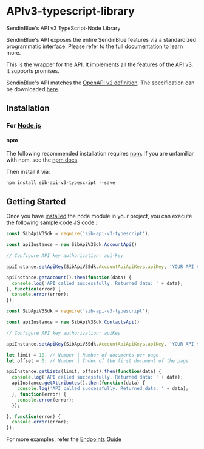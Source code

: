 # APIv3-typescript-library
SendinBlue's API v3 TypeScript-Node Library

SendinBlue's API exposes the entire SendinBlue features via a standardized programmatic interface. Please refer to the full [documentation](https://developers.sendinblue.com) to learn more.

This is the wrapper for the API. It implements all the features of the API v3. It supports promises.

SendinBlue's API matches the [OpenAPI v2 definition](https://www.openapis.org/). The specification can be downloaded [here](https://api.sendinblue.com/v3/swagger_definition.yml).

## Installation

### For [Node.js](https://nodejs.org/)

#### npm

The following recommended installation requires [npm](https://npmjs.org/). If you are unfamiliar with npm, see the [npm docs](https://npmjs.org/doc/).

Then install it via:

```shell
npm install sib-api-v3-typescript --save
```

## Getting Started

Once you have [installed](#installation) the node module in your project, you can execute the following sample code JS code :

```javascript
const SibApiV3Sdk = require('sib-api-v3-typescript');

const apiInstance = new SibApiV3Sdk.AccountApi()

// Configure API key authorization: api-key

apiInstance.setApiKey(SibApiV3Sdk.AccountApiApiKeys.apiKey, 'YOUR API KEY');

apiInstance.getAccount().then(function(data) {
  console.log('API called successfully. Returned data: ' + data);
}, function(error) {
  console.error(error);
});
```

```javascript
const SibApiV3Sdk = require('sib-api-v3-typescript');

const apiInstance = new SibApiV3Sdk.ContactsApi()

// Configure API key authorization: apiKey

apiInstance.setApiKey(SibApiV3Sdk.AccountApiApiKeys.apiKey, 'YOUR API KEY');

let limit = 10; // Number | Number of documents per page
let offset = 0; // Number | Index of the first document of the page

apiInstance.getLists(limit, offset).then(function(data) {
  console.log('API called successfully. Returned data: ' + data);
  apiInstance.getAttributes().then(function(data) {
    console.log('API called successfully. Returned data: ' + data);
  }, function(error) {
    console.error(error);
  });

}, function(error) {
  console.error(error);
});
```

For more examples, refer the [Endpoints Guide](https://developers.sendinblue.com/reference)